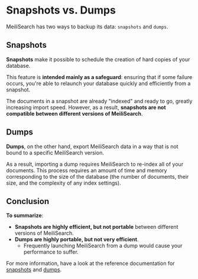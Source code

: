 # Snapshots vs. Dumps

MeiliSearch has two ways to backup its data: `snapshots` and `dumps`.

## Snapshots

**Snapshots** make it possible to schedule the creation of hard copies of your database.

This feature is **intended mainly as a safeguard**: ensuring that if some failure occurs, you're able to relaunch your database quickly and efficiently from a snapshot.

The documents in a snapshot are already "indexed" and ready to go, greatly increasing import speed. However, as a result, **snapshots are not compatible between different versions of MeiliSearch**.

## Dumps

**Dumps**, on the other hand, export MeiliSearch data in a way that is not bound to a specific MeiliSearch version.

As a result, importing a dump requires MeiliSearch to re-index all of your documents. This process requires an amount of time and memory corresponding to the size of the database (the number of documents, their size, and the complexity of any index settings).

## Conclusion

**To summarize**:
- **Snapshots are highly efficient, but not portable** between different versions of MeiliSearch.
- **Dumps are highly portable, but not very efficient**.
  - Frequently launching MeiliSearch from a dump would cause your performance to suffer.

For more information, have a look at the reference documentation for [snapshots](/reference/features/snapshots.md) and [dumps](/reference/features/dumps.md).